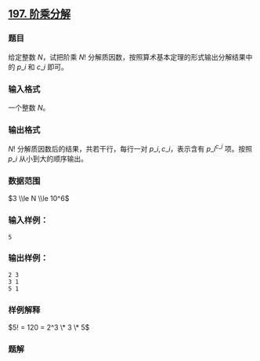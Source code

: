 ## [197\. 阶乘分解](https://www.acwing.com/problem/content/199/)

### 题目

给定整数 $N$，试把阶乘 $N!$ 分解质因数，按照算术基本定理的形式输出分解结果中的 $p\_i$ 和 $c\_i$ 即可。

### 输入格式

一个整数 $N$。

### 输出格式

$N!$ 分解质因数后的结果，共若干行，每行一对 $p\_i, c\_i$，表示含有 $p\_i^{c\_i}$ 项。按照 $p\_i$ 从小到大的顺序输出。

### 数据范围

$3 \\le N \\le 10^6$

### 输入样例：

```
5
```

### 输出样例：

```
2 3
3 1
5 1
```

### 样例解释

$5! = 120 = 2^3 \* 3 \* 5$

### 题解

